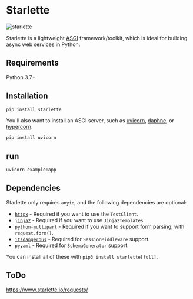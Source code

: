 # Starlette

![starlette](https://www.starlette.io/img/starlette.png)

<p>Starlette is a lightweight <a href="https://asgi.readthedocs.io/en/latest/">ASGI</a> framework/toolkit,
which is ideal for building async web services in Python.</p>

## Requirements

Python 3.7+

## Installation

```bash
pip install starlette
```

<p>You'll also want to install an ASGI server, such as <a href="http://www.uvicorn.org/">uvicorn</a>, <a href="https://github.com/django/daphne/">daphne</a>, or <a href="https://pgjones.gitlab.io/hypercorn/">hypercorn</a>.</p>

```bash
pip install uvicorn
```

## run
```bash
uvicorn example:app
```

## Dependencies

<p>Starlette only requires <code>anyio</code>, and the following dependencies are optional:</p>

<ul>
<li><a href="https://www.python-httpx.org/"><code>httpx</code></a> - Required if you want to use the <code>TestClient</code>.</li>
<li><a href="http://jinja.pocoo.org/"><code>jinja2</code></a> - Required if you want to use <code>Jinja2Templates</code>.</li>
<li><a href="https://andrew-d.github.io/python-multipart/"><code>python-multipart</code></a> - Required if you want to support form parsing, with <code>request.form()</code>.</li>
<li><a href="https://pythonhosted.org/itsdangerous/"><code>itsdangerous</code></a> - Required for <code>SessionMiddleware</code> support.</li>
<li><a href="https://pyyaml.org/wiki/PyYAMLDocumentation"><code>pyyaml</code></a> - Required for <code>SchemaGenerator</code> support.</li>
</ul>

<p>You can install all of these with <code>pip3 install starlette[full]</code>.</p>

## ToDo

https://www.starlette.io/requests/
